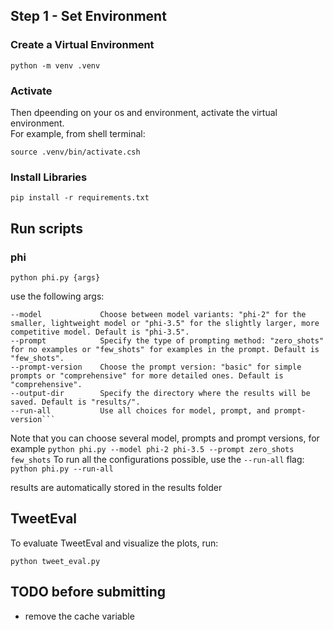 ## Step 1 - Set Environment

### Create a Virtual Environment
```
python -m venv .venv
```

### Activate 
Then dpeending on your os and environment, activate the virtual environment.<br>
For example, from shell terminal:
```
source .venv/bin/activate.csh
```

### Install Libraries
```
pip install -r requirements.txt
```


## Run scripts
### phi
```
python phi.py {args}
```
use the following args:
```
--model             Choose between model variants: "phi-2" for the smaller, lightweight model or "phi-3.5" for the slightly larger, more competitive model. Default is "phi-3.5".
--prompt            Specify the type of prompting method: "zero_shots" for no examples or "few_shots" for examples in the prompt. Default is "few_shots".
--prompt-version    Choose the prompt version: "basic" for simple prompts or "comprehensive" for more detailed ones. Default is "comprehensive".
--output-dir        Specify the directory where the results will be saved. Default is "results/".
--run-all           Use all choices for model, prompt, and prompt-version```
```
Note that you can choose several model, prompts and prompt versions, for example
`python phi.py --model phi-2 phi-3.5 --prompt zero_shots few_shots`
To run all the configurations possible, use the `--run-all` flag:
`python phi.py --run-all`


results are automatically stored in the results folder

## TweetEval
To evaluate TweetEval and visualize the plots, run:
```
python tweet_eval.py
```



## TODO before submitting
- remove the cache variable
